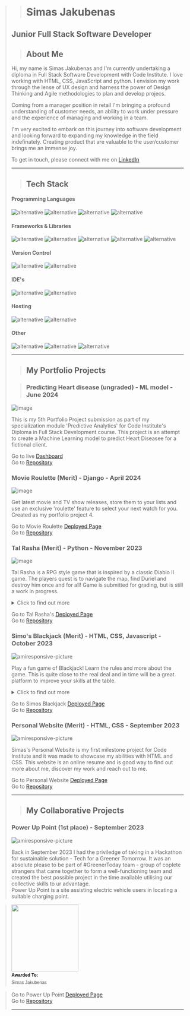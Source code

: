 >> # Simas Jakubenas
>
> ## Junior Full Stack Software Developer
> 
>> ## About Me
>
> Hi, my name is Simas Jakubenas and I'm currently undertaking a diploma in Full Stack Software Development with Code Institute. I love working with HTML, CSS, JavaScript and python. I envision my work through the lense of UX design and harness the power of Design Thinking and Agile methodologies to plan and develop projecs.
> 
> Coming from a manager position in retail I'm bringing a profound understanding of customer needs, an ability to work under pressure and the experience of managing and working in a team.
> 
> I'm very excited to embark on this journey into software development and looking forward to expanding my knowledge in the field indefinately. Creating product that are valuable to the user/customer brings me an immense joy.
> 
> To get in touch, please connect with me on [LinkedIn](https://www.linkedin.com/in/simasjakubenas/)<hr>
>
>> ## Tech Stack
>
> #### Programming Languages
>
> ![_alternative_](https://img.shields.io/badge/HTML5-E34F26?style=flat&logo=HTML5&logoColor=FFFFFF)
![_alternative_](https://img.shields.io/badge/CSS3-1572B6?style=flat&logo=CSS3&logoColor=FFFFFF)
![_alternative_](https://img.shields.io/badge/JAVASCRIPT-000000?style=flat&logo=JavaScript&logoColor=F7DF1E)
![_alternative_](https://img.shields.io/badge/PYTHON-ffd43b?style=flat&logo=Python&logoColor=3776AB&labelColor=ffd43b)
>
> #### Frameworks & Libraries
>
> ![_alternative_](https://img.shields.io/badge/Jest-C21325?style=flat&logo=Jest&logoColor=FFFFFF)
![_alternative_](https://img.shields.io/badge/Flast-000000?style=flat&logo=Flask&logoColor=FFFFFF)
![_alternative_](https://img.shields.io/badge/Tailwind_CSS-06B6D4?style=flat&logo=tailwindcss&logoColor=85b604)
![_alternative_](https://img.shields.io/badge/Django-092E20?style=flat&logo=django&logoColor=85b604)
![_alternative_](https://img.shields.io/badge/Font_Awesome-528DD7?style=flat&logo=fontawesome&logoColor=FFFFFF)
>
> #### Version Control
>
> ![_alternative_](https://img.shields.io/badge/GIT-F05032?style=flat&logo=git&logoColor=FFFFFF)
![_alternative_](https://img.shields.io/badge/GITHUB-181717?style=flat&logo=github&logoColor=FFFFFF)
>
> #### IDE's
>
> ![_alternative_](https://img.shields.io/badge/VS_CODE-007ACC?style=flat&logo=visualstudiocode&logoColor=FFFFFF)
![_alternative_](https://img.shields.io/badge/GITPOD-000000?style=flat&logo=gitpod&logoColor=FFAE33)
>
> #### Hosting
>
> ![_alternative_](https://img.shields.io/badge/HEROKU-430098?style=flat&logo=heroku&logoColor=FFFFFF)
![_alternative_](https://img.shields.io/badge/GITHUB_PAGES-222222?style=flat&logo=githubpages&logoColor=FFFFFF)
>
> #### Other
>
> ![_alternative_](https://img.shields.io/badge/JUPYTER-F37626?style=flat&logo=jupyter&logoColor=FFFFFF)
![_alternative_](https://img.shields.io/badge/STREAMLIT-FF4B4B?style=flat&logo=streamlit&logoColor=FFFFFF)
![_alternative_](https://img.shields.io/badge/PostgreSQL-003B57?style=flat&logo=postgresql&logoColor=FFFFFF)<hr>
>
>> ## My Portfolio Projects
>
>> ### Predicting Heart disease (ungraded) - ML model - June 2024
>
> ![image](https://github.com/user-attachments/assets/e88c8919-b208-4c7d-9751-f0f50980bd0d)
>
> This is my 5th Portfolio Project submission as part of my specialization module 'Predictive Analytics' for Code Institute's Diploma in Full Stack Development course.
> This project is an attempt to create a Machine Learning model to predict Heart Diseasee for a fictional client.
>
> Go to live [Dashboard](https://pp5-heart-disease-predict-8ca5a8fcd037.herokuapp.com/)<br>
> Go to [Repository](https://github.com/SimasJakubenas/cd-prediction-pp5)
>
> ### Movie Roulette (Merit) - Django - April 2024
>
> ![image](https://github.com/SimasJakubenas/movie-roulette/assets/138577499/ad305a9e-7228-4c4b-9aae-aa2dd5ed7714)
>
> Get latest movie and TV show releases, store them to your lists and use an exclusive 'roulette' feature to select your next watch for you. Created as my portfolio project 4.
>
> Go to Movie Roulette [Deployed Page](https://movie-roulette-828048507284.herokuapp.com/)<br>
> Go to [Repository](https://github.com/SimasJakubenas/movie-roulette)
>
> ### Tal Rasha (Merit) - Python - November 2023
>
> ![image](https://github.com/SimasJakubenas/rpg-game-pp3/assets/138577499/8ddb2b0e-50f0-408b-93a6-fc78b4818721)
>
> Tal Rasha is a RPG style game that is inspired by a classic Diablo II game. The players quest is to navigate the map, find Duriel and destroy him once and for all!
> Game is submitted for grading, but is still a work in progress.
> <details>
> <summary>Click to find out more</summary>
> <br>
> The user takes the role of 'Traveler' and is on a quest to hunt down Duriel. This game have classic RPG style game features like:<br>
> A hero with improvable statistics<br>
> A map zone to navigate where one encounters enemies<br>
> A battle sequence which alloes the player to attack or use a health potion<br>
> A chance to aquire items<br>
> A boss fight that concludes the game<br>
> Vendor (to buy and sell items)<br>
> A stash to observe the aquired items that allows the player to equip weapon and reorganise the order of items in the stash<br>
> </details>
>
> Go to Tal Rasha's [Deployed Page](https://tal-rasha-rpg-6583f66e1480.herokuapp.com/)<br>
> Go to [Repository](https://github.com/SimasJakubenas/rpg-game-pp3)
>
> ### Simo's Blackjack (Merit) - HTML, CSS, Javascript - October 2023
>
> ![amiresponsive-picture](https://github.com/SimasJakubenas/blackjack-milestone-p2/assets/138577499/86640d2f-d89f-498f-a0d5-746713cbbe25)
>
> Play a fun game of Blackjack! Learn the rules and more about the game. This is quite close to the real deal and in time will be a great platform to improve your skills at the table.
> <details>
> <summary>Click to find out more</summary>
> <br>
> The user is presented with an opportunity to learn or practice the game of blackjack, have optimal play table ready at anytime and an option to read up on more advanced theory.
> The game has classic features and the game flow is controlled via buttons that player presses. It feels a lot like blackjack tables in online casinos. The game has a chip count tracking siystem which allows the player to track their winrate. Im=n the near future I will be working on cards behaving more like they're drawn from a deck and not at random.
>
> </details>
>
> Go to Simos Blackjack [Deployed Page](https://simasjakubenas.github.io/blackjack-milestone-p2/)<br>
> Go to [Repository](https://github.com/SimasJakubenas/blackjack-milestone-p2)
>
> ### Personal Website (Merit) - HTML, CSS - September 2023
>
> ![amiresponsive-picture](https://github.com/SimasJakubenas/PersonalWebsite/assets/138577499/039e3269-b96f-4364-a6f8-96d642fbb079)
>
> Simas's Personal Website is my first milestone project for Code Institute and it was made to showcase my abilities with HTML and CSS. This website is an online resume and is good way to find out more about me, discover my work and reach out to me.
>
> Go to Personal Website [Deployed Page](https://simasjakubenas.github.io/PersonalWebsite/)<br>
> Go to [Repository](https://github.com/SimasJakubenas/PersonalWebsite)<hr>
>
>> ## My Collaborative Projects
>
> ### Power Up Point (1st place) - September 2023
>
> ![amiresponsive-picture](https://github.com/stef-cruz/power-up-point/assets/138577499/2447bbcb-42fa-4a3b-b790-2f661f7bcaf0)
>
> Back in September 2023 I had the priviledge of taking in a Hackathon for sustainable solution - Tech for a Greener Tomorrow. It was an absolute please to be part of #GreenerToday team - group of coplete strangers that came together to form a well-functioning team and created the best possible project in the time available utilising our collective skills to ur advantage.<br>
> Power Up Point is a site assisting electric vehicle users in locating a suitable charging point.
>
<blockquote class="badgr-badge" style="font-family: Helvetica, Roboto, &quot;Segoe UI&quot;, Calibri, sans-serif;"><a href="https://api.eu.badgr.io/public/assertions/8WllUWIYQcmTuBvNq3IEoQ?identity__email=sjakubenas%40gmail.com"><img width="180px" height="180px" src="https://api.eu.badgr.io/public/assertions/8WllUWIYQcmTuBvNq3IEoQ/image"></a><p class="badgr-badge-recipient" style="margin: 0; font-size: 12px; font-style: normal; font-stretch: normal; line-height: 1.67; letter-spacing: normal; text-align: left; color: #555555;"><strong style="font-size: 12px; font-weight: bold; font-style: normal; font-stretch: normal; line-height: 1.67; letter-spacing: normal; text-align: left; color: #000;">Awarded To: </strong><span style="display: block;"> Simas Jakubenas</span></p></blockquote>

> Go to Power Up Point [Deployed Page](https://stef-cruz.github.io/power-up-point/index.html)<br>
> Go to [Repository](https://github.com/stef-cruz/power-up-point)<hr>
